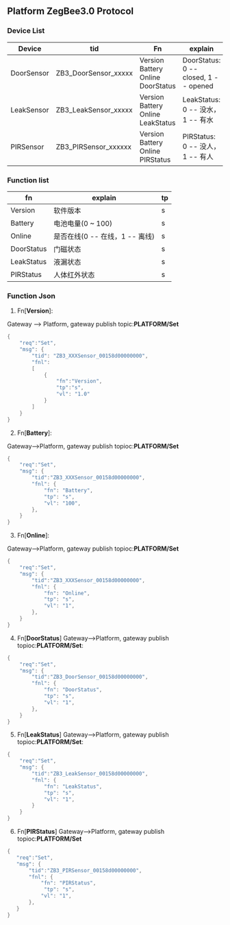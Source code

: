 ## Platform ZegBee3.0 Protocol 


### Device List
| Device | tid | Fn | explain|
| ---- | ---- | ---- | ---- |
| DoorSensor | ZB3_DoorSensor_xxxxx | Version<br>Battery<br>Online<br>DoorStatus<br>|DoorStatus:<br> 0 -- closed, 1 -- opened|
| LeakSensor| ZB3_LeakSensor_xxxxx |Version<br/>Battery<br/>Online<br/>LeakStatus<br/>|LeakStatus:<br>0 -- 没水， 1 -- 有水|
| PIRSensor | ZB3_PIRSensor_xxxxxx |Version<br/>Battery<br/>Online<br/>PIRStatus<br/>|PIRStatus:<br>0 -- 没人， 1 -- 有人|


###  Function list
| fn             |explain |tp   |
| ----- |----|---- |
| Version | 软件版本 | s |
|Battery|电池电量(0 ~ 100)|s|
| Online | 是否在线(0 -- 在线，1 -- 离线) | s |
|DoorStatus|门磁状态|s|
|LeakStatus|液漏状态|s|
|PIRStatus|人体红外状态|s|

### Function Json


1. Fn[**Version**]:  

Gateway --> Platform, gateway publish topic:**PLATFORM/Set**

```c
{
	"req":"Set",
	"msg": {
		"tid": "ZB3_XXXSensor_00158d00000000",
		"fnl": 
		[
			{
				"fn":"Version",
				"tp":"s",
				"vl": "1.0"
			}
		]
	}
}
```



2. Fn[**Battery**]:

Gateway-->Platform, gateway publish topioc:**PLATFORM/Set**

```c
{
	"req":"Set",
	"msg": {
		"tid":"ZB3_XXXSensor_00158d00000000",
		"fnl": {
			"fn": "Battery",
            "tp": "s",
			"vl": "100",
		},
	}
}
```

3. Fn[**Online**]:

Gateway-->Platform, gateway publish topioc:**PLATFORM/Set**

```c
{
	"req":"Set",
	"msg": {
		"tid":"ZB3_XXXSensor_00158d00000000",
		"fnl": {
			"fn": "Online",
            "tp": "s",
			"vl": "1",
		},
	}
}
```
4. Fn[**DoorStatus**]
Gateway-->Platform, gateway publish topioc:**PLATFORM/Set**:
```c
{
	"req":"Set",
	"msg": {
		"tid":"ZB3_DoorSensor_00158d00000000",
		"fnl": {
			"fn": "DoorStatus",
            "tp": "s",
			"vl": "1",
		},
	}
}
```
5. Fn[**LeakStatus**]
Gateway-->Platform, gateway publish topioc:**PLATFORM/Set**:
```c
{
	"req":"Set",
	"msg": {
		"tid":"ZB3_LeakSensor_00158d00000000",
		"fnl": {
			"fn": "LeakStatus",
            "tp": "s",
			"vl": "1",
		}
	}
}
```
6. Fn[**PIRStatus**]
 Gateway-->Platform, gateway publish topioc:**PLATFORM/Set**
 
 ```c
 {
 	"req":"Set",
 	"msg": {
 		"tid":"ZB3_PIRSensor_00158d00000000",
 		"fnl": {
 			"fn": "PIRStatus",
             "tp": "s",
 			"vl": "1",
 		},
 	}
 }
 ```




